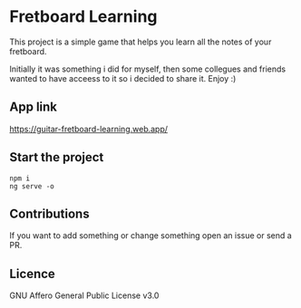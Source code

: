 # Fretboard Learning

This project is a simple game that helps you learn all the notes of your fretboard.

Initially it was something i did for myself, then some collegues and friends wanted to have acceess to it so i decided to share it. Enjoy :)

## App link

https://guitar-fretboard-learning.web.app/

## Start the project

    npm i
    ng serve -o

## Contributions

If you want to add something or change something open an issue or send a PR.

## Licence

GNU Affero General Public License v3.0
